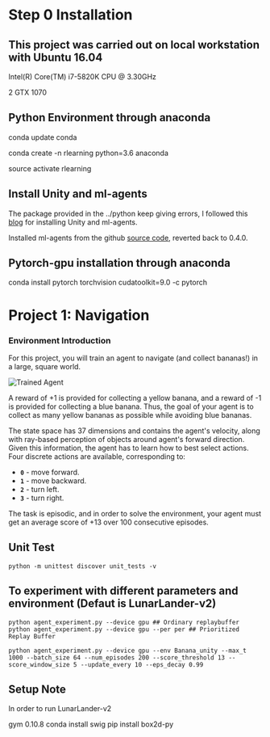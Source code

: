 [//]: # (Image References)

[image1]: https://user-images.githubusercontent.com/10624937/42135619-d90f2f28-7d12-11e8-8823-82b970a54d7e.gif "Trained Agent"

# Step 0 Installation 

## This project was carried out on local workstation with Ubuntu 16.04
Intel(R) Core(TM) i7-5820K CPU @ 3.30GHz


2 GTX 1070


## Python Environment through anaconda 

conda update conda


conda create -n rlearning python=3.6 anaconda


source activate rlearning

## Install Unity and ml-agents

The package provided in the ../python keep giving errors, I followed this [blog](https://alexisrozhkov.github.io/unity_rl/) for installing Unity and ml-agents. 


Installed ml-agents from the github [source code](https://github.com/Unity-Technologies/ml-agents), reverted back to 0.4.0. 


## Pytorch-gpu installation through anaconda

conda install pytorch torchvision cudatoolkit=9.0 -c pytorch



# Project 1: Navigation

### Environment Introduction

For this project, you will train an agent to navigate (and collect bananas!) in a large, square world.  

![Trained Agent][image1]

A reward of +1 is provided for collecting a yellow banana, and a reward of -1 is provided for collecting a blue banana.  Thus, the goal of your agent is to collect as many yellow bananas as possible while avoiding blue bananas.  

The state space has 37 dimensions and contains the agent's velocity, along with ray-based perception of objects around agent's forward direction.  Given this information, the agent has to learn how to best select actions.  Four discrete actions are available, corresponding to:
- **`0`** - move forward.
- **`1`** - move backward.
- **`2`** - turn left.
- **`3`** - turn right.

The task is episodic, and in order to solve the environment, your agent must get an average score of +13 over 100 consecutive episodes.


## Unit Test 
```
python -m unittest discover unit_tests -v
```

## To experiment with different parameters and environment (Defaut is LunarLander-v2)
```
python agent_experiment.py --device gpu ## Ordinary replaybuffer
python agent_experiment.py --device gpu --per per ## Prioritized Replay Buffer

python agent_experiment.py --device gpu --env Banana_unity --max_t 1000 --batch_size 64 --num_episodes 200 --score_threshold 13 --score_window_size 5 --update_every 10 --eps_decay 0.99
```

## Setup Note
In order to run LunarLander-v2

gym 0.10.8
conda install swig 
pip install box2d-py